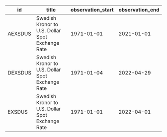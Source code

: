 | id      | title                                            | observation_start   | observation_end   |
|---------|--------------------------------------------------|---------------------|-------------------|
| AEXSDUS | Swedish Kronor to U.S. Dollar Spot Exchange Rate | 1971-01-01          | 2021-01-01        |
| DEXSDUS | Swedish Kronor to U.S. Dollar Spot Exchange Rate | 1971-01-04          | 2022-04-29        |
| EXSDUS  | Swedish Kronor to U.S. Dollar Spot Exchange Rate | 1971-01-01          | 2022-04-01        |